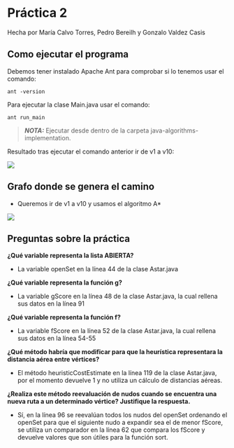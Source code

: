 # Práctica 2 

Hecha por María Calvo Torres, Pedro Bereilh y Gonzalo Valdez Casis

## Como ejecutar el programa
Debemos tener instalado Apache Ant para comprobar si lo tenemos usar el comando:

````
ant -version 
`````

Para ejecutar la clase Main.java usar el comando:

````
ant run_main
````

> **_NOTA:_**  Ejecutar desde dentro de la carpeta java-algorithms-implementation.

Resultado tras ejecutar el comando anterior ir de v1 a v10:

![](Resultado.png)

## Grafo donde se genera el camino 
- Queremos ir de v1 a v10 y usamos el algoritmo A*

![](GrafoAEstrella.PNG)

## Preguntas sobre la práctica

**¿Qué variable representa la lista ABIERTA?**
- La variable openSet en la línea 44 de la clase Astar.java

**¿Qué variable representa la función g?**
- La variable gScore en la línea 48 de la clase Astar.java, la cual rellena sus datos en la línea 91

**¿Qué variable representa la función f?**
- La variable fScore en la línea 52 de la clase Astar.java, la cual rellena sus datos en la línea 54-55

**¿Qué método habría que modificar para que la heurística representara la distancia aérea entre vértices?**
- El método heuristicCostEstimate en la línea 119 de la clase Astar.java, por el momento devuelve 1 y no utiliza un cálculo de distancias aéreas.

**¿Realiza este método reevaluación de nudos cuando se encuentra una nueva ruta a un determinado vértice? Justifique la respuesta.**
- Sí, en la línea 96 se reevalúan todos los nudos del openSet ordenando el openSet para que el siguiente nudo a expandir sea el de menor fScore, se utiliza un comparador en la línea 62 que compara los fScore y devuelve valores que son útiles para la función sort.
